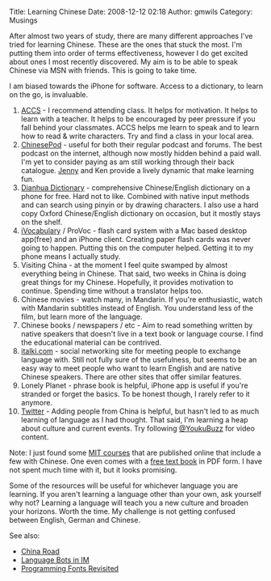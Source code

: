 Title: Learning Chinese
Date: 2008-12-12 02:18
Author: gmwils
Category: Musings

After almost two years of study, there are many different approaches
I've tried for learning Chinese. These are the ones that stuck the most.
I'm putting them into order of terms effectiveness, however I do get
excited about ones I most recently discovered. My aim is to be able to
speak Chinese via MSN with friends. This is going to take time.

I am biased towards the iPhone for software. Access to a dictionary, to
learn on the go, is invaluable.

1.  [ACCS][] - I recommend attending class. It helps for motivation. It
    helps to learn with a teacher. It helps to be encouraged by peer
    pressure if you fall behind your classmates. ACCS helps me learn to
    speak and to learn how to read & write characters. Try and find a
    class in your local area.
2.  [ChinesePod][] - useful for both their regular podcast and forums.
    The best podcast on the internet, although now mostly hidden behind
    a paid wall. I'm yet to consider paying as am still working through
    their back catalogue. [Jenny][] and Ken provide a lively dynamic
    that make learning fun.
3.  [Dianhua Dictionary][] - comprehensive Chinese/English dictionary on
    a phone for free. Hard not to like. Combined with native input
    methods and can search using pinyin or by drawing characters. I also
    use a hard copy Oxford Chinese/English dictionary on occasion, but
    it mostly stays on the shelf.
4.  [iVocabulary][] / ProVoc - flash card system with a Mac based
    desktop app(free) and an iPhone client. Creating paper flash cards
    was never going to happen. Putting this on the computer helped.
    Getting it to my phone means I actually study.
5.  Visiting China - at the moment I feel quite swamped by almost
    everything being in Chinese. That said, two weeks in China is doing
    great things for my Chinese. Hopefully, it provides motivation to
    continue. Spending time without a translator helps too.
6.  Chinese movies - watch many, in Mandarin. If you're enthusiastic,
    watch with Mandarin subtitles instead of English. You understand
    less of the film, but learn more of the language.
7.  Chinese books / newspapers / etc - Aim to read something written by
    native speakers that doesn't live in a text book or language course.
    I find the educational material can be contrived.
8.  [italki.com][] - social networking site for meeting people to
    exchange language with. Still not fully sure of the usefulness, but
    seems to be an easy way to meet people who want to learn English and
    are native Chinese speakers. There are other sites that offer
    similar features.
9.  Lonely Planet - phrase book is helpful, iPhone app is useful if
    you're stranded or forget the basics. To be honest though, I rarely
    refer to it anymore.
10. [Twitter][] - Adding people from China is helpful, but hasn't led to
    as much learning of language as I had thought. That said, I'm
    learning a heap about culture and current events. Try following
    [@YoukuBuzz][] for video content.

Note: I just found some [MIT courses][] that are published online that
include a few with Chinese. One even comes with a [free text book][] in
PDF form. I have not spent much time with it, but it looks promising.

Some of the resources will be useful for whichever language you are
learning. If you aren't learning a language other than your own, ask
yourself why not? Learning a language will teach you a new culture and
broaden your horizons. Worth the time. My challenge is not getting
confused between English, German and Chinese.

See also:

-   [China Road][]
-   [Language Bots in IM][]
-   [Programming Fonts Revisited][]

  [ACCS]: http://home.vicnet.net.au/~accs/MELTMETBL.html
  [ChinesePod]: http://chinesepod.com/
  [Jenny]: http://56minus1.com/2008/11/chats-jenny-zhu/
  [Dianhua Dictionary]: http://www.dianhuadictionary.com/
  [iVocabulary]: http://iphone.chbeer.de/iVocabulary/iVocabulary.html
  [italki.com]: http://www.italki.com/
  [Twitter]: http://twitter.com/gmwils
  [@YoukuBuzz]: http://twitter.com/YoukuBuzz
  [MIT courses]: http://www.core.org.cn/OcwWeb/Foreign-Languages-and-Literatures/index.htm
  [free text book]: http://www.core.org.cn/OcwWeb/Foreign-Languages-and-Literatures/21F-101Spring-2006/Readings/index.htm#Lesson
  [China Road]: http://pseudofish.com/blog/2007/11/20/china-road/
  [Language Bots in IM]: http://pseudofish.com/blog/2008/03/25/language-bots-in-im/
  [Programming Fonts Revisited]: http://pseudofish.com/blog/2008/05/01/programming-fonts-revisited/
